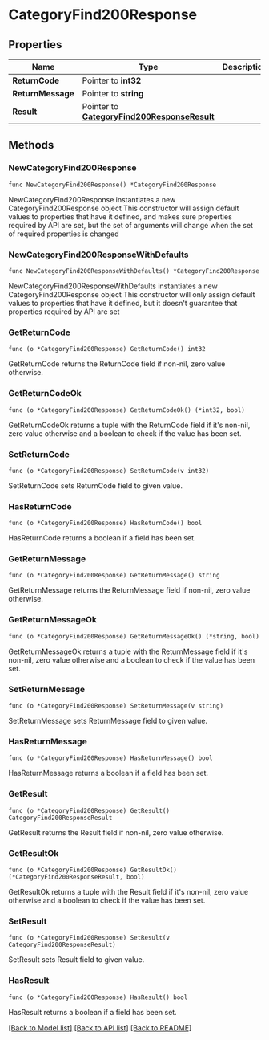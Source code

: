 # CategoryFind200Response

## Properties

Name | Type | Description | Notes
------------ | ------------- | ------------- | -------------
**ReturnCode** | Pointer to **int32** |  | [optional] 
**ReturnMessage** | Pointer to **string** |  | [optional] 
**Result** | Pointer to [**CategoryFind200ResponseResult**](CategoryFind200ResponseResult.md) |  | [optional] 

## Methods

### NewCategoryFind200Response

`func NewCategoryFind200Response() *CategoryFind200Response`

NewCategoryFind200Response instantiates a new CategoryFind200Response object
This constructor will assign default values to properties that have it defined,
and makes sure properties required by API are set, but the set of arguments
will change when the set of required properties is changed

### NewCategoryFind200ResponseWithDefaults

`func NewCategoryFind200ResponseWithDefaults() *CategoryFind200Response`

NewCategoryFind200ResponseWithDefaults instantiates a new CategoryFind200Response object
This constructor will only assign default values to properties that have it defined,
but it doesn't guarantee that properties required by API are set

### GetReturnCode

`func (o *CategoryFind200Response) GetReturnCode() int32`

GetReturnCode returns the ReturnCode field if non-nil, zero value otherwise.

### GetReturnCodeOk

`func (o *CategoryFind200Response) GetReturnCodeOk() (*int32, bool)`

GetReturnCodeOk returns a tuple with the ReturnCode field if it's non-nil, zero value otherwise
and a boolean to check if the value has been set.

### SetReturnCode

`func (o *CategoryFind200Response) SetReturnCode(v int32)`

SetReturnCode sets ReturnCode field to given value.

### HasReturnCode

`func (o *CategoryFind200Response) HasReturnCode() bool`

HasReturnCode returns a boolean if a field has been set.

### GetReturnMessage

`func (o *CategoryFind200Response) GetReturnMessage() string`

GetReturnMessage returns the ReturnMessage field if non-nil, zero value otherwise.

### GetReturnMessageOk

`func (o *CategoryFind200Response) GetReturnMessageOk() (*string, bool)`

GetReturnMessageOk returns a tuple with the ReturnMessage field if it's non-nil, zero value otherwise
and a boolean to check if the value has been set.

### SetReturnMessage

`func (o *CategoryFind200Response) SetReturnMessage(v string)`

SetReturnMessage sets ReturnMessage field to given value.

### HasReturnMessage

`func (o *CategoryFind200Response) HasReturnMessage() bool`

HasReturnMessage returns a boolean if a field has been set.

### GetResult

`func (o *CategoryFind200Response) GetResult() CategoryFind200ResponseResult`

GetResult returns the Result field if non-nil, zero value otherwise.

### GetResultOk

`func (o *CategoryFind200Response) GetResultOk() (*CategoryFind200ResponseResult, bool)`

GetResultOk returns a tuple with the Result field if it's non-nil, zero value otherwise
and a boolean to check if the value has been set.

### SetResult

`func (o *CategoryFind200Response) SetResult(v CategoryFind200ResponseResult)`

SetResult sets Result field to given value.

### HasResult

`func (o *CategoryFind200Response) HasResult() bool`

HasResult returns a boolean if a field has been set.


[[Back to Model list]](../README.md#documentation-for-models) [[Back to API list]](../README.md#documentation-for-api-endpoints) [[Back to README]](../README.md)


